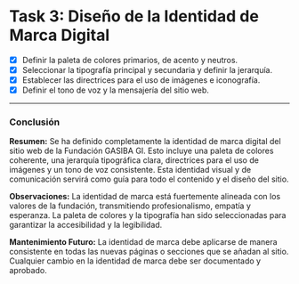# **Task 3: Diseño de la Identidad de Marca Digital**

*   [x] Definir la paleta de colores primarios, de acento y neutros.
*   [x] Seleccionar la tipografía principal y secundaria y definir la jerarquía.
*   [x] Establecer las directrices para el uso de imágenes e iconografía.
*   [x] Definir el tono de voz y la mensajería del sitio web.

---

### **Conclusión**

**Resumen:** Se ha definido completamente la identidad de marca digital del sitio web de la Fundación GASIBA GI. Esto incluye una paleta de colores coherente, una jerarquía tipográfica clara, directrices para el uso de imágenes y un tono de voz consistente. Esta identidad visual y de comunicación servirá como guía para todo el contenido y el diseño del sitio.

**Observaciones:** La identidad de marca está fuertemente alineada con los valores de la fundación, transmitiendo profesionalismo, empatía y esperanza. La paleta de colores y la tipografía han sido seleccionadas para garantizar la accesibilidad y la legibilidad.

**Mantenimiento Futuro:** La identidad de marca debe aplicarse de manera consistente en todas las nuevas páginas o secciones que se añadan al sitio. Cualquier cambio en la identidad de marca debe ser documentado y aprobado.
